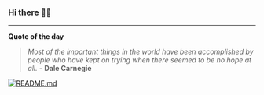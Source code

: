 ### Hi there 👋🏻


---

**Quote of the day**

> *Most of the important things in the world have been accomplished by people who have kept on trying when there seemed to be no hope at all.* - **Dale Carnegie** 

[![README.md](https://github.com/marcolovazzano/marcolovazzano/actions/workflows/readme.yml/badge.svg?branch=main)](https://github.com/marcolovazzano/marcolovazzano/actions/workflows/readme.yml)
